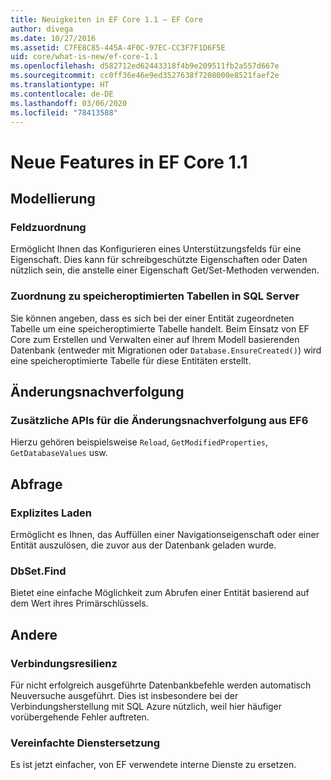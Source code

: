 ```yaml
---
title: Neuigkeiten in EF Core 1.1 – EF Core
author: divega
ms.date: 10/27/2016
ms.assetid: C7FE8C85-445A-4F0C-97EC-CC3F7F1D6F5E
uid: core/what-is-new/ef-core-1.1
ms.openlocfilehash: d582712ed62443318f4b9e209511fb2a557d667e
ms.sourcegitcommit: cc0ff36e46e9ed3527638f7208000e8521faef2e
ms.translationtype: HT
ms.contentlocale: de-DE
ms.lasthandoff: 03/06/2020
ms.locfileid: "78413588"
---
```

# <a name="new-features-in-ef-core-11"></a>Neue Features in EF Core 1.1

## <a name="modeling"></a>Modellierung

### <a name="field-mapping"></a>Feldzuordnung

Ermöglicht Ihnen das Konfigurieren eines Unterstützungsfelds für eine Eigenschaft. Dies kann für schreibgeschützte Eigenschaften oder Daten nützlich sein, die anstelle einer Eigenschaft Get/Set-Methoden verwenden.

### <a name="mapping-to-memory-optimized-tables-in-sql-server"></a>Zuordnung zu speicheroptimierten Tabellen in SQL Server

Sie können angeben, dass es sich bei der einer Entität zugeordneten Tabelle um eine speicheroptimierte Tabelle handelt. Beim Einsatz von EF Core zum Erstellen und Verwalten einer auf Ihrem Modell basierenden Datenbank (entweder mit Migrationen oder `Database.EnsureCreated()`) wird eine speicheroptimierte Tabelle für diese Entitäten erstellt.

## <a name="change-tracking"></a>Änderungsnachverfolgung

### <a name="additional-change-tracking-apis-from-ef6"></a>Zusätzliche APIs für die Änderungsnachverfolgung aus EF6

Hierzu gehören beispielsweise `Reload`, `GetModifiedProperties`, `GetDatabaseValues` usw.

## <a name="query"></a>Abfrage

### <a name="explicit-loading"></a>Explizites Laden

Ermöglicht es Ihnen, das Auffüllen einer Navigationseigenschaft oder einer Entität auszulösen, die zuvor aus der Datenbank geladen wurde.

### <a name="dbsetfind"></a>DbSet.Find

Bietet eine einfache Möglichkeit zum Abrufen einer Entität basierend auf dem Wert ihres Primärschlüssels.

## <a name="other"></a>Andere

### <a name="connection-resiliency"></a>Verbindungsresilienz

Für nicht erfolgreich ausgeführte Datenbankbefehle werden automatisch Neuversuche ausgeführt. Dies ist insbesondere bei der Verbindungsherstellung mit SQL Azure nützlich, weil hier häufiger vorübergehende Fehler auftreten.

### <a name="simplified-service-replacement"></a>Vereinfachte Dienstersetzung

Es ist jetzt einfacher, von EF verwendete interne Dienste zu ersetzen.
